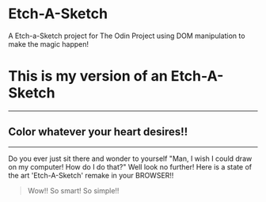 # Etch-A-Sketch
A Etch-a-Sketch project for The Odin Project using DOM manipulation to make the magic happen!

# This is my version of an Etch-A-Sketch
---

## Color whatever your heart desires!!
---

Do you ever just sit there and wonder to yourself "Man, I wish I could draw on my computer! How do I do that?" Well look no further! Here is a state of the art 'Etch-A-Sketch' remake in your BROWSER!!

> Wow!! So smart! So simple!!
